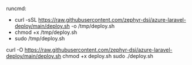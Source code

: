 runcmd:
  - curl -sSL https://raw.githubusercontent.com/zephyr-dsi/azure-laravel-deploy/main/deploy.sh -o /tmp/deploy.sh
  - chmod +x /tmp/deploy.sh
  - sudo /tmp/deploy.sh



curl -O https://raw.githubusercontent.com/zephyr-dsi/azure-laravel-deploy/main/deploy.sh
chmod +x deploy.sh
sudo ./deploy.sh


